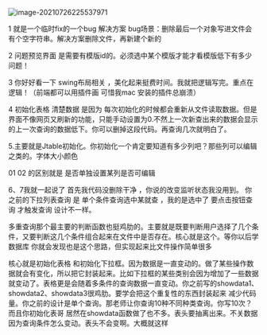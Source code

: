 ![image-20210726225537971](https://image.dieselchen.work/uPic/2021/07/26/image-20210726225537971.png)

1 就是一个临时fix的一个bug 解决方案   bug场景：删除最后一个对象写进文件会有个空字符串。解决方案删除文件，再新建个新的

2 问题预览界面 是需要有模版id的。必须选中某个模版才能才看模版低下有多少问题！

3 你好好看一下 swing布局相关 ，美化起来挺费时间。我就把逻辑写完。重点在逻辑！（前端都可以用插件画 可惜我mac 安装的插件总崩溃）

4 初始化表格 清楚数据 是因为 每次初始化的时候都会重新从文件读取数据。但是界面不像网页又刷新的功能，只能手动设置为0.不然上一次新查出来的数据会显示的上一次查询的数据低下。你可以删掉这段代码。再查询几次就明白了。

5.主要就是Jtable初始化。你初始化一个肯定要知道有多少列吧？那些列可以编辑之类的。字体大小颜色

01 02 的区别就是 是否单独设置某列是否可编辑

6、7我就一起说了
首先我代码没删除干净 ，你说的改变监听状态我没用到。
你之前的下拉列表查询 是 单个条件查询选中某就查 ，我的是选中了 要点击按钮查询 才触发查询 设计不一样。

多重查询那个最主要的判断函数也挺鸡肋的。主要就是既要判断用户选择了几个条件，又要判断这几个条件组合起来在文件中是否存在。核心就是这个。等你以后学数据库 你就会发现也是这个思路，但实现起来比文件操作简单很多

核心就是初始化表格 和初始化下拉框。因为数据是一直变动的。做了某些操作数据就会有变化，所以把它封装起来。比如下拉框的某些类别会因为增加了一些数据就变动了。表格更是会随着多条件的查询数据一直变动。你之前写的showdata1、showdata2、showdata3很鸡肋。要学会把这个重复性的东西封装起来 减少代码量。你之前的设计是单个查询。那老师让你查询10种不同种类查询。你写10次？而且你初始化表哥 居然在showdata函数做了也不多。表头要抽离出来。不关数据因为查询条件怎么变动。表头不会变啊。大概就这样

